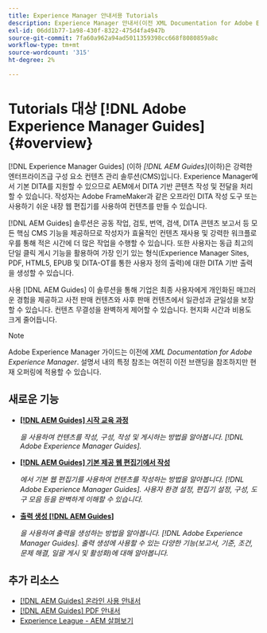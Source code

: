 ```yaml
---
title: Experience Manager 안내서용 Tutorials
description: Experience Manager 안내서(이전 XML Documentation for Adobe Experience Manager)용 튜토리얼 비디오를 찾습니다. Experience Manager에서 기본 DITA 지원 및 구조화된 작성에 대해 알아봅니다.
exl-id: 06dd1b77-1a98-430f-8322-475d4fa4947b
source-git-commit: 7fa60a962a94ad5011359398cc668f8080859a8c
workflow-type: tm+mt
source-wordcount: '315'
ht-degree: 2%

---
```


# Tutorials 대상 [!DNL Adobe Experience Manager Guides] {#overview}

[!DNL Experience Manager Guides] (이하 _[!DNL AEM Guides]_(이하)은 강력한 엔터프라이즈급 구성 요소 컨텐츠 관리 솔루션(CMS)입니다. Experience Manager에서 기본 DITA를 지원할 수 있으므로 AEM에서 DITA 기반 콘텐츠 작성 및 전달을 처리할 수 있습니다. 작성자는 Adobe FrameMaker과 같은 오프라인 DITA 작성 도구 또는 사용하기 쉬운 내장 웹 편집기를 사용하여 컨텐츠를 만들 수 있습니다.

[!DNL AEM Guides] 솔루션은 공동 작업, 검토, 번역, 검색, DITA 콘텐츠 보고서 등 모든 핵심 CMS 기능을 제공하므로 작성자가 효율적인 컨텐츠 재사용 및 강력한 워크플로우를 통해 적은 시간에 더 많은 작업을 수행할 수 있습니다. 또한 사용자는 동급 최고의 단일 클릭 게시 기능을 활용하여 가장 인기 있는 형식(Experience Manager Sites, PDF, HTML5, EPUB 및 DITA-OT를 통한 사용자 정의 출력)에 대한 DITA 기반 출력을 생성할 수 있습니다.

사용 [!DNL AEM Guides] 이 솔루션을 통해 기업은 최종 사용자에게 개인화된 매끄러운 경험을 제공하고 사전 판매 컨텐츠와 사후 판매 컨텐츠에서 일관성과 균일성을 보장할 수 있습니다. 컨텐츠 무결성을 완벽하게 제어할 수 있습니다. 현지화 시간과 비용도 크게 줄어듭니다.

>[!NOTE]
> 
> Adobe Experience Manager 가이드는 이전에 _XML Documentation for Adobe Experience Manager_. 설명서 내의 특정 참조는 여전히 이전 브랜딩을 참조하지만 현재 오퍼링에 적용할 수 있습니다.

## 새로운 기능

* **[[!DNL AEM Guides] 시작 교육 과정](../courses/course-1/overview.md)**

   _을 사용하여 컨텐츠를 작성, 구성, 작성 및 게시하는 방법을 알아봅니다. [!DNL Adobe Experience Manager Guides]._


* **[[!DNL AEM Guides] 기본 제공 웹 편집기에서 작성](../courses/course-3/overview.md)**

   _에서 기본 웹 편집기를 사용하여 컨텐츠를 작성하는 방법을 알아봅니다.  [!DNL Adobe Experience Manager Guides]. 사용자 환경 설정, 편집기 설정, 구성, 도구 모음 등을 완벽하게 이해할 수 있습니다._

* **[출력 생성 [!DNL AEM Guides]](../courses/course-2/overview.md)**

   _을 사용하여 출력을 생성하는 방법을 알아봅니다. [!DNL Adobe Experience Manager Guides]. 출력 생성에 사용할 수 있는 다양한 기능(보고서, 기준, 조건, 문제 해결, 일괄 게시 및 활성화)에 대해 알아봅니다._


<!--

Dummy links cause validation to fail

## Staff Picks

<table>
<tr>
  <td>
    <a href="#">
      <img alt="400 x 225px" src="myimage.png" />
    </a>
    <div>
      <a href="#">
    <strong>Enablement Content 1</strong>
    </a>
    </div>
    <p>
    <em>A brief description of enablement content.</em>
    <p>
  </td>
   <td>
    <a href="#">
      <img alt="400 x 225px" src="myimage.png" />
    </a>
    <div>
      <a href="#">
    <strong>Enablement Content 1</strong>
    </a>
    </div>
    <p>
    <em>A brief description of enablement content.</em>
    <p>
  </td>
  <td>
    <a href="#">
      <img alt="400 x 225px" src="myimage.png" />
    </a>
    <div>
      <a href="#">
    <strong>Enablement Content 1</strong>
    </a>
    </div>
    <p>
    <em>A brief description of enablement content.</em>
    <p>
  </td>
</tr>
</table>

-->


## 추가 리소스

* [[!DNL AEM Guides] 온라인 사용 안내서](https://help.adobe.com/en_US/xml-documentation-for-adobe-experience-manager/index.html)
* [[!DNL AEM Guides] PDF 안내서](https://helpx.adobe.com/support/xml-documentation-for-experience-manager.html)
* [Experience League - AEM 살펴보기](https://experienceleague.adobe.com/#recommended/solutions/experience-manager)
